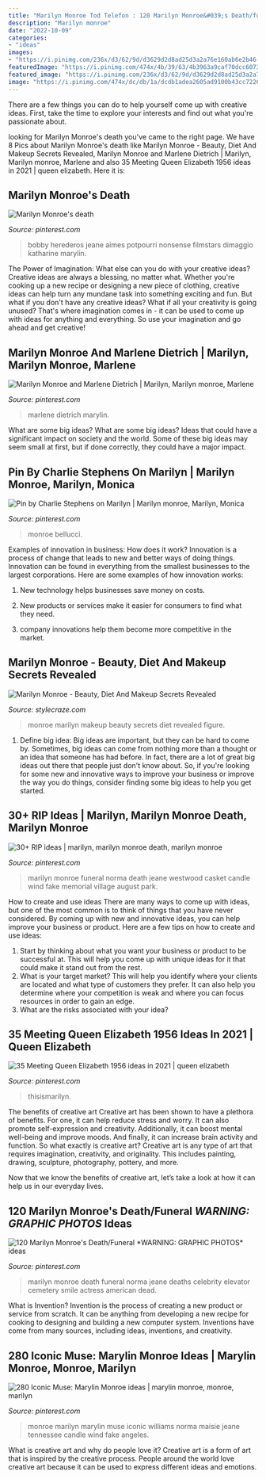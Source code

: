 ```yaml
---
title: "Marilyn Monroe Tod Telefon : 120 Marilyn Monroe&#039;s Death/funeral *warning: Graphic Photos* Ideas"
description: "Marilyn monroe"
date: "2022-10-09"
categories:
- "ideas"
images:
- "https://i.pinimg.com/236x/d3/62/9d/d3629d2d8ad25d3a2a76e160ab6e2b46--funeral-dead.jpg"
featuredImage: "https://i.pinimg.com/474x/4b/39/63/4b3963a9caf70dcc607354e159180f89--marilyn-monroe-death-marilyn-monroe-photos.jpg"
featured_image: "https://i.pinimg.com/236x/d3/62/9d/d3629d2d8ad25d3a2a76e160ab6e2b46--funeral-dead.jpg"
image: "https://i.pinimg.com/474x/dc/db/1a/dcdb1adea2605ad9100b43cc72260b11--queen-elizabeth-norma-jean.jpg"
---
```



There are a few things you can do to help yourself come up with creative ideas. First, take the time to explore your interests and find out what you're passionate about.

	

		
looking for Marilyn Monroe&#039;s death you've came to the right page. We have 8 Pics about Marilyn Monroe&#039;s death like Marilyn Monroe - Beauty, Diet And Makeup Secrets Revealed, Marilyn Monroe and Marlene Dietrich | Marilyn, Marilyn monroe, Marlene and also 35 Meeting Queen Elizabeth 1956 ideas in 2021 | queen elizabeth. Here it is:
		
    
## Marilyn Monroe&#039;s Death

<img loading=lazy src="https://i.pinimg.com/474x/4b/39/63/4b3963a9caf70dcc607354e159180f89--marilyn-monroe-death-marilyn-monroe-photos.jpg" onerror="this.onerror=null;this.src='https://tse2.mm.bing.net/th?id=OIP.N9smD1ra8dKytkb116tXtwAAAA&amp;pid=15.1';" alt="Marilyn Monroe&#039;s death">

_Source: pinterest.com_

>bobby herederos jeane aimes potpourri nonsense filmstars dimaggio katharine marylin. 

	

The Power of Imagination: What else can you do with your creative ideas?
Creative ideas are always a blessing, no matter what. Whether you're cooking up a new recipe or designing a new piece of clothing, creative ideas can help turn any mundane task into something exciting and fun. But what if you don't have any creative ideas? What if all your creativity is going unused? That's where imagination comes in - it can be used to come up with ideas for anything and everything. So use your imagination and go ahead and get creative!

    
## Marilyn Monroe And Marlene Dietrich | Marilyn, Marilyn Monroe, Marlene

<img loading=lazy src="https://i.pinimg.com/originals/3d/05/ec/3d05ec46c170a31564edc577e7f29d58.jpg" onerror="this.onerror=null;this.src='https://tse1.mm.bing.net/th?id=OIP.zUwXhtKQOoqDgYLtENpw0QHaGP&amp;pid=15.1';" alt="Marilyn Monroe and Marlene Dietrich | Marilyn, Marilyn monroe, Marlene">

_Source: pinterest.com_

>marlene dietrich marylin. 

	

What are some big ideas?
What are some big ideas? Ideas that could have a significant impact on society and the world. Some of these big ideas may seem small at first, but if done correctly, they could have a major impact.

    
## Pin By Charlie Stephens On Marilyn | Marilyn Monroe, Marilyn, Monica

<img loading=lazy src="https://i.pinimg.com/736x/14/79/0d/14790d13d24bbbed571258a474f02fb0.jpg" onerror="this.onerror=null;this.src='https://tse1.mm.bing.net/th?id=OIP.JKApxUtkkuUOu2wvcvFIggHaMM&amp;pid=15.1';" alt="Pin by Charlie Stephens on Marilyn | Marilyn monroe, Marilyn, Monica">

_Source: pinterest.com_

>monroe bellucci. 

	

Examples of innovation in business: How does it work?
Innovation is a process of change that leads to new and better ways of doing things. Innovation can be found in everything from the smallest businesses to the largest corporations. Here are some examples of how innovation works:
1. New technology helps businesses save money on costs.

2. New products or services make it easier for consumers to find what they need.

3. company innovations help them become more competitive in the market.


    
## Marilyn Monroe - Beauty, Diet And Makeup Secrets Revealed

<img loading=lazy src="https://cdn2.stylecraze.com/wp-content/uploads/2013/10/3530-Marilyn-Monroe-Beauty-Diet-And-Makeup-Secrets-Revealed.jpg" onerror="this.onerror=null;this.src='https://tse1.mm.bing.net/th?id=OIP.k4FDnB3eq7AcmLsYAxYwXQHaIV&amp;pid=15.1';" alt="Marilyn Monroe - Beauty, Diet And Makeup Secrets Revealed">

_Source: stylecraze.com_

>monroe marilyn makeup beauty secrets diet revealed figure. 

	

1. Define big idea:
Big ideas are important, but they can be hard to come by. Sometimes, big ideas can come from nothing more than a thought or an idea that someone has had before. In fact, there are a lot of great big ideas out there that people just don't know about. So, if you're looking for some new and innovative ways to improve your business or improve the way you do things, consider finding some big ideas to help you get started.

    
## 30+ RIP Ideas | Marilyn, Marilyn Monroe Death, Marilyn Monroe

<img loading=lazy src="https://i.pinimg.com/236x/54/07/b0/5407b0cf6ff091631490401a0ed78ee4--marilyn-monroes-funeral-marilyn-monroe-death.jpg" onerror="this.onerror=null;this.src='https://tse4.mm.bing.net/th?id=OIP.TOYpFiZrD1zQ-MV17TXqqQAAAA&amp;pid=15.1';" alt="30+ RIP ideas | marilyn, marilyn monroe death, marilyn monroe">

_Source: pinterest.com_

>marilyn monroe funeral norma death jeane westwood casket candle wind fake memorial village august park. 

	

How to create and use ideas
There are many ways to come up with ideas, but one of the most common is to think of things that you have never considered. By coming up with new and innovative ideas, you can help improve your business or product. Here are a few tips on how to create and use ideas: 
1. Start by thinking about what you want your business or product to be successful at. This will help you come up with unique ideas for it that could make it stand out from the rest. 
2. What is your target market? This will help you identify where your clients are located and what type of customers they prefer. It can also help you determine where your competition is weak and where you can focus resources in order to gain an edge. 
3. What are the risks associated with your idea?

    
## 35 Meeting Queen Elizabeth 1956 Ideas In 2021 | Queen Elizabeth

<img loading=lazy src="https://i.pinimg.com/474x/dc/db/1a/dcdb1adea2605ad9100b43cc72260b11--queen-elizabeth-norma-jean.jpg" onerror="this.onerror=null;this.src='https://tse3.mm.bing.net/th?id=OIP.FMCurgPxFDl1hDapruCn0AAAAA&amp;pid=15.1';" alt="35 Meeting Queen Elizabeth 1956 ideas in 2021 | queen elizabeth">

_Source: pinterest.com_

>thisismarilyn. 

	

The benefits of creative art
Creative art has been shown to have a plethora of benefits. For one, it can help reduce stress and worry. It can also promote self-expression and creativity. Additionally, it can boost mental well-being and improve moods. And finally, it can increase brain activity and function.
So what exactly is creative art? Creative art is any type of art that requires imagination, creativity, and originality. This includes painting, drawing, sculpture, photography, pottery, and more.

Now that we know the benefits of creative art, let’s take a look at how it can help us in our everyday lives.

    
## 120 Marilyn Monroe&#039;s Death/Funeral *WARNING: GRAPHIC PHOTOS* Ideas

<img loading=lazy src="https://i.pinimg.com/236x/d3/62/9d/d3629d2d8ad25d3a2a76e160ab6e2b46--funeral-dead.jpg" onerror="this.onerror=null;this.src='https://tse2.mm.bing.net/th?id=OIP.ZAsF5-vuh2C-07-iiOqD1AAAAA&amp;pid=15.1';" alt="120 Marilyn Monroe&#039;s Death/Funeral *WARNING: GRAPHIC PHOTOS* ideas">

_Source: pinterest.com_

>marilyn monroe death funeral norma jeane deaths celebrity elevator cemetery smile actress american dead. 

	

What is Invention?
Invention is the process of creating a new product or service from scratch. It can be anything from developing a new recipe for cooking to designing and building a new computer system. Inventions have come from many sources, including ideas, inventions, and creativity.

    
## 280 Iconic Muse: Marylin Monroe Ideas | Marylin Monroe, Monroe, Marilyn

<img loading=lazy src="https://i.pinimg.com/236x/0a/01/5d/0a015d4a98dccdd7c513641f7d6850a1--marilyn-monroe-photos-marylin-monroe.jpg" onerror="this.onerror=null;this.src='https://tse4.mm.bing.net/th?id=OIP.DEHJ1rPAYae1PwdBXbXXQQAAAA&amp;pid=15.1';" alt="280 Iconic Muse: Marylin Monroe ideas | marylin monroe, monroe, marilyn">

_Source: pinterest.com_

>monroe marilyn marylin muse iconic williams norma maisie jeane tennessee candle wind fake angeles. 

	

What is creative art and why do people love it?
Creative art is a form of art that is inspired by the creative process. People around the world love creative art because it can be used to express different ideas and emotions.

